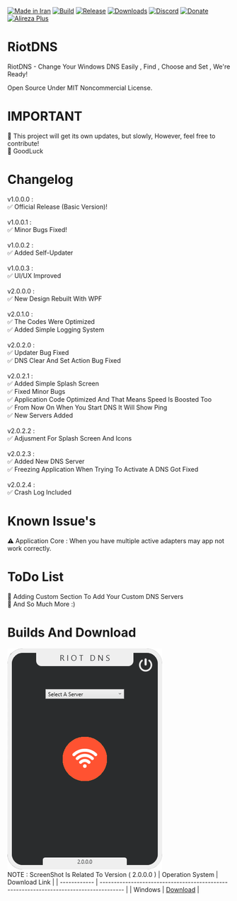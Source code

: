 [![Made in Iran](https://img.shields.io/badge/made_in-iran-ffd700.svg?labelColor=0057b7)](https://github.com/AlirezaPlusOfficial)
[![Build](https://img.shields.io/github/actions/workflow/status/AlirezaPlusOfficial/RiotDNS/main.yml?branch=master)](https://github.com/AlirezaPlusOfficial/RiotDNS/actions)
[![Release](https://img.shields.io/github/release/AlirezaPlusOfficial/RiotDNS.svg)](https://github.com/AlirezaPlusOfficial/RiotDNS/releases)
[![Downloads](https://img.shields.io/github/downloads/AlirezaPlusOfficial/RiotDNS/total.svg)](https://github.com/AlirezaPlusOfficial/RiotDNS/releases)
[![Discord](https://img.shields.io/discord/796410664460877865?label=discord)](https://discord.gg/tUa4V9S3MF)
[![Donate](https://img.shields.io/badge/donate-$$$-8a2be2.svg)](#)
[![Alireza Plus](https://img.shields.io/badge/Alireza-Plus-e4181c.svg?labelColor=0000ff)](#)

# RiotDNS
RiotDNS - Change Your Windows DNS Easily , Find , Choose and Set , We're Ready!
<br>

Open Source Under MIT Noncommercial License.
# IMPORTANT
🔰 This project will get its own updates, but slowly, However, feel free to contribute!
<br>
🔰 GoodLuck 
# Changelog
v1.0.0.0 : <br>
✅ Official Release (Basic Version)!
<br><br>
v1.0.0.1 : <br>
✅ Minor Bugs Fixed!
<br><br>
v1.0.0.2 : <br>
✅ Added Self-Updater
<br><br>
v1.0.0.3 : <br>
✅ UI/UX Improved
<br><br>
v2.0.0.0 : <br>
✅ New Design Rebuilt With WPF
<br><br>
v2.0.1.0 : <br>
✅ The Codes Were Optimized 
<br> 
✅ Added Simple Logging System
<br><br>
v2.0.2.0 : <br>
✅ Updater Bug Fixed 
<br>
✅ DNS Clear And Set Action Bug Fixed
<br><br>
v2.0.2.1 :
<br>
✅ Added Simple Splash Screen
<br>
✅ Fixed Minor Bugs
<br>
✅ Application Code Optimized And That Means Speed Is Boosted Too
<br>
✅ From Now On When You Start DNS It Will Show Ping
<br>
✅ New Servers Added
<br><br>
v2.0.2.2 :
<br>
✅ Adjusment For Splash Screen And Icons
<br><br>
v2.0.2.3 :
<br>
✅ Added New DNS Server
<br>
✅ Freezing Application When Trying To Activate A DNS Got Fixed
<br><br>
v2.0.2.4 :
<br>
✅ Crash Log Included
# Known Issue's
⚠ Application Core : When you have multiple active adapters may app not work correctly.
# ToDo List
💢 Adding Custom Section To Add Your Custom DNS Servers
<br>
💢 And So Much More :)
# Builds And Download
![RiotDNS](Screenshots/SS1.png)
<br>
NOTE : ScreenShot Is Related To Version ( 2.0.0.0 )
| Operation System | Download Link                                                                      |
| ------------ | -------------------------------------------------------------------------------------- |
| Windows       | <a href="https://github.com/AlirezaPlusOfficial/RiotDNS/releases/download/main/RiotDNS_Compiled_Windows.zip">Download</a> |
